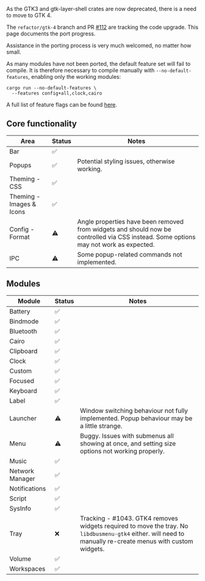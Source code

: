As the GTK3 and gtk-layer-shell crates are now deprecated, there is a need to move to GTK 4.

The `refactor/gtk-4` branch and PR [#112](https://github.com/JakeStanger/ironbar/pull/112) are tracking the code upgrade.
This page documents the port progress.

Assistance in the porting process is very much welcomed, no matter how small.

As many modules have not been ported, the default feature set will fail to compile. 
It is therefore necessary to compile manually with `--no-default-features`, enabling only the working modules:

```shell
cargo run --no-default-features \
  --features config+all,clock,cairo
```

A full list of feature flags can be found [here](Compiling#features).

## Core functionality

| Area                     | Status | Notes                                                                                                                                |
|--------------------------|--------|--------------------------------------------------------------------------------------------------------------------------------------|
| Bar                      | ✅      |                                                                                                                                      |
| Popups                   | ✅      | Potential styling issues, otherwise working.                                                                                         |
| Theming - CSS            | ✅      |                                                                                                                                      |
| Theming - Images & Icons | ✅      |                                                                                                                                      |
| Config - Format          | ⚠️ ️   | Angle properties have been removed from widgets and should now be controlled via CSS instead. Some options may not work as expected. |
| IPC                      | ⚠️     | Some popup-related commands not implemented.                                                                                         | 

## Modules

| Module          | Status | Notes                                                                                                                                                      |
|-----------------|--------|------------------------------------------------------------------------------------------------------------------------------------------------------------|
| Battery         | ✅      |                                                                                                                                                            |
| Bindmode        | ✅      |                                                                                                                                                            |
| Bluetooth       | ✅      |                                                                                                                                                            |
| Cairo           | ✅      |                                                                                                                                                            |
| Clipboard       | ✅      |                                                                                                                                                            |
| Clock           | ✅      |                                                                                                                                                            |
| Custom          | ✅      |                                                                                                                                                            |
| Focused         | ✅      |                                                                                                                                                            |
| Keyboard        | ✅      |                                                                                                                                                            |
| Label           | ✅      |                                                                                                                                                            |
| Launcher        | ⚠️     | Window switching behaviour not fully implemented. Popup behaviour may be a little strange.                                                                 |
| Menu            | ⚠️     | Buggy. Issues with submenus all showing at once, and setting size options not working properly.                                                            |
| Music           | ✅      |                                                                                                                                                            |
| Network Manager | ✅      |                                                                                                                                                            |
| Notifications   | ✅      |                                                                                                                                                            |
| Script          | ✅      |                                                                                                                                                            |
| SysInfo         | ✅      |                                                                                                                                                            |
| Tray            | ❌      | Tracking - #1043. GTK4 removes widgets required to move the tray. No `libdbusmenu-gtk4` either. will need to manually re-create menus with custom widgets. |
| Volume          | ✅      |                                                                                                                                                            |
| Workspaces      | ✅      |                                                                                                                                                            |
